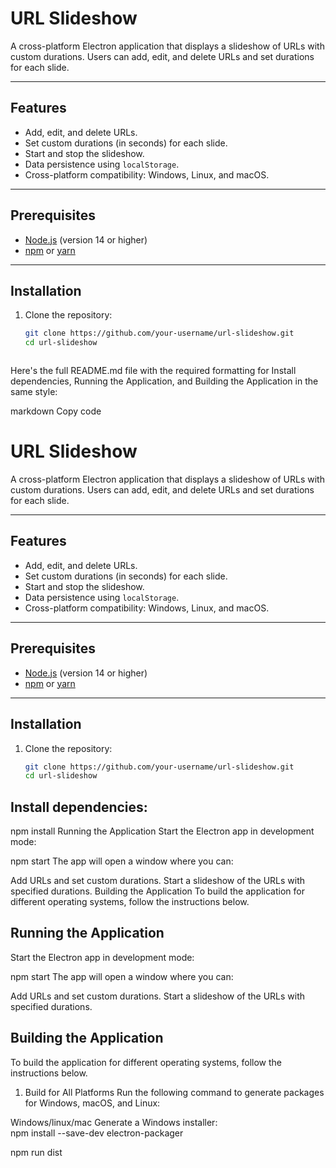 # **URL Slideshow**

A cross-platform Electron application that displays a slideshow of URLs with custom durations. Users can add, edit, and delete URLs and set durations for each slide.

---

## **Features**
- Add, edit, and delete URLs.
- Set custom durations (in seconds) for each slide.
- Start and stop the slideshow.
- Data persistence using `localStorage`.
- Cross-platform compatibility: Windows, Linux, and macOS.

---

## **Prerequisites**
- [Node.js](https://nodejs.org/) (version 14 or higher)
- [npm](https://www.npmjs.com/) or [yarn](https://yarnpkg.com/)

---

## **Installation**
1. Clone the repository:
   ```bash
   git clone https://github.com/your-username/url-slideshow.git
   cd url-slideshow



Here's the full README.md file with the required formatting for Install dependencies, Running the Application, and Building the Application in the same style:

markdown
Copy code
# **URL Slideshow**

A cross-platform Electron application that displays a slideshow of URLs with custom durations. Users can add, edit, and delete URLs and set durations for each slide.

---

## **Features**
- Add, edit, and delete URLs.
- Set custom durations (in seconds) for each slide.
- Start and stop the slideshow.
- Data persistence using `localStorage`.
- Cross-platform compatibility: Windows, Linux, and macOS.

---

## **Prerequisites**
- [Node.js](https://nodejs.org/) (version 14 or higher)
- [npm](https://www.npmjs.com/) or [yarn](https://yarnpkg.com/)

---

## **Installation**
1. Clone the repository:
   ```bash
   git clone https://github.com/your-username/url-slideshow.git
   cd url-slideshow
## Install dependencies:

npm install
Running the Application
Start the Electron app in development mode:


npm start
The app will open a window where you can:

Add URLs and set custom durations.
Start a slideshow of the URLs with specified durations.
Building the Application
To build the application for different operating systems, follow the instructions below.

## Running the Application
Start the Electron app in development mode:


npm start
The app will open a window where you can:

Add URLs and set custom durations.
Start a slideshow of the URLs with specified durations.

## Building the Application
To build the application for different operating systems, follow the instructions below.

1. Build for All Platforms
Run the following command to generate packages for Windows, macOS, and Linux:

Windows/linux/mac 
Generate a Windows installer:   
npm install --save-dev electron-packager

npm run dist

